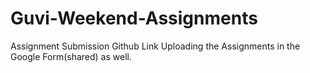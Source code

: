 # Guvi-Weekend-Assignments
Assignment Submission Github Link
Uploading the Assignments in the Google Form(shared) as well.
